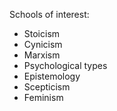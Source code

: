Schools of interest:

- Stoicism
- Cynicism
- Marxism
- Psychological types
- Epistemology
- Scepticism
- Feminism
